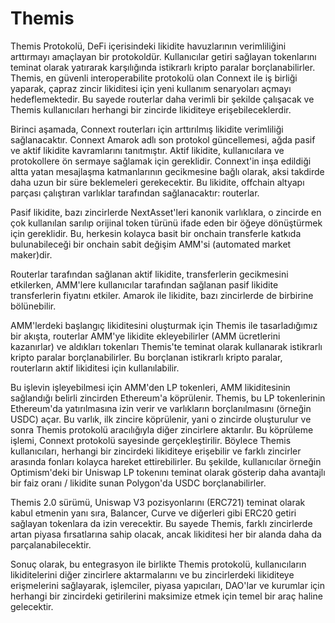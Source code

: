 # Themis

Themis Protokolü, DeFi içerisindeki likidite havuzlarının verimliliğini arttırmayı amaçlayan bir protokoldür. Kullanıcılar getiri sağlayan tokenlarını teminat olarak yatırarak karşılığında istikrarlı kripto paralar borçlanabilirler. Themis, en güvenli interoperabilite protokolü olan Connext ile iş birliği yaparak, çapraz zincir likiditesi için yeni kullanım senaryoları açmayı hedeflemektedir. Bu sayede routerlar daha verimli bir şekilde çalışacak ve Themis kullanıcıları herhangi bir zincirde likiditeye erişebileceklerdir.

Birinci aşamada, Connext routerları için arttırılmış likidite verimliliği sağlanacaktır. Connext Amarok adlı son protokol güncellemesi, ağda pasif ve aktif likidite kavramlarını tanıtmıştır. Aktif likidite, kullanıcılara ve protokollere ön sermaye sağlamak için gereklidir. Connext'in inşa edildiği altta yatan mesajlaşma katmanlarının gecikmesine bağlı olarak, aksi takdirde daha uzun bir süre beklemeleri gerekecektir. Bu likidite, offchain altyapı parçası çalıştıran varlıklar tarafından sağlanacaktır: routerlar.

Pasif likidite, bazı zincirlerde NextAsset'leri kanonik varlıklara, o zincirde en çok kullanılan sarılıp orijinal token türünü ifade eden bir öğeye dönüştürmek için gereklidir. Bu, herkesin kolayca basit bir onchain transferle katkıda bulunabileceği bir onchain sabit değişim AMM'si (automated market maker)dir.

Routerlar tarafından sağlanan aktif likidite, transferlerin gecikmesini etkilerken, AMM'lere kullanıcılar tarafından sağlanan pasif likidite transferlerin fiyatını etkiler. Amarok ile likidite, bazı zincirlerde de birbirine bölünebilir.

AMM'lerdeki başlangıç likiditesini oluşturmak için Themis ile tasarladığımız bir akışta, routerlar AMM'ye likidite ekleyebilirler (AMM ücretlerini kazanırlar) ve aldıkları tokenları Themis'te teminat olarak kullanarak istikrarlı kripto paralar borçlanabilirler. Bu borçlanan istikrarlı kripto paralar, routerların aktif likiditesi için kullanılabilir.

Bu işlevin işleyebilmesi için AMM'den LP tokenleri, AMM likiditesinin sağlandığı belirli zincirden Ethereum'a köprülenir. Themis, bu LP tokenlerinin Ethereum'da yatırılmasına izin verir ve varlıkların borçlanılmasını (örneğin USDC) açar. Bu varlık, ilk zincire köprülenir, yani o zincirde oluşturulur ve sonra Themis protokolü aracılığıyla diğer zincirlere aktarılır. Bu köprüleme işlemi, Connext protokolü sayesinde gerçekleştirilir. Böylece Themis kullanıcıları, herhangi bir zincirdeki likiditeye erişebilir ve farklı zincirler arasında fonları kolayca hareket ettirebilirler. Bu şekilde, kullanıcılar örneğin Optimism'deki bir Uniswap LP tokenını teminat olarak gösterip daha avantajlı bir faiz oranı / likidite sunan Polygon'da USDC borçlanabilirler.

Themis 2.0 sürümü, Uniswap V3 pozisyonlarını (ERC721) teminat olarak kabul etmenin yanı sıra, Balancer, Curve ve diğerleri gibi ERC20 getiri sağlayan tokenlara da izin verecektir. Bu sayede Themis, farklı zincirlerde artan piyasa fırsatlarına sahip olacak, ancak likiditesi her bir alanda daha da parçalanabilecektir.

Sonuç olarak, bu entegrasyon ile birlikte Themis protokolü, kullanıcıların likiditelerini diğer zincirlere aktarmalarını ve bu zincirlerdeki likiditeye erişmelerini sağlayarak, işlemciler, piyasa yapıcıları, DAO'lar ve kurumlar için herhangi bir zincirdeki getirilerini maksimize etmek için temel bir araç haline gelecektir.


